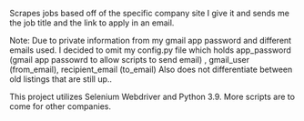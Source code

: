 Scrapes jobs based off of the specific company site I give it and sends me the job title and the link to apply in an email. 

Note: 
      Due to private information from my gmail app password and different emails used. 
      I decided to omit my config.py file which holds app_password (gmail app passowrd to allow scripts to send email) , gmail_user (from_email), recipient_email (to_email)
      Also does not differentiate between old listings that are still up..

This project utilizes Selenium Webdriver and Python 3.9.
More scripts are to come for other companies.

